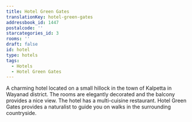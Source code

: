 ```yaml
---
title: Hotel Green Gates
translationKey: hotel-green-gates
addressbook_id: 1447
postalcode: ''
starcategories_id: 3
rooms: ''
draft: false
id: hotel
type: hotels
tags:
  - Hotels
  - Hotel Green Gates
---
```

A charming hotel located on a small hillock in the town of Kalpetta in Wayanad district. The rooms are elegantly decorated and the balcony provides a nice view. The hotel has a multi-cuisine restaurant. Hotel Green Gates provides a naturalist to guide you on walks in the surrounding countryside.